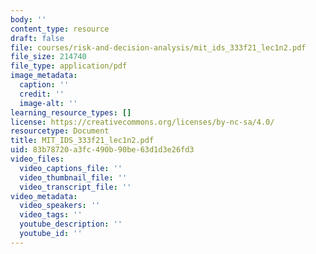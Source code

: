 ```yaml
---
body: ''
content_type: resource
draft: false
file: courses/risk-and-decision-analysis/mit_ids_333f21_lec1n2.pdf
file_size: 214740
file_type: application/pdf
image_metadata:
  caption: ''
  credit: ''
  image-alt: ''
learning_resource_types: []
license: https://creativecommons.org/licenses/by-nc-sa/4.0/
resourcetype: Document
title: MIT_IDS_333f21_lec1n2.pdf
uid: 83b78720-a3fc-490b-90be-63d1d3e26fd3
video_files:
  video_captions_file: ''
  video_thumbnail_file: ''
  video_transcript_file: ''
video_metadata:
  video_speakers: ''
  video_tags: ''
  youtube_description: ''
  youtube_id: ''
---
```

